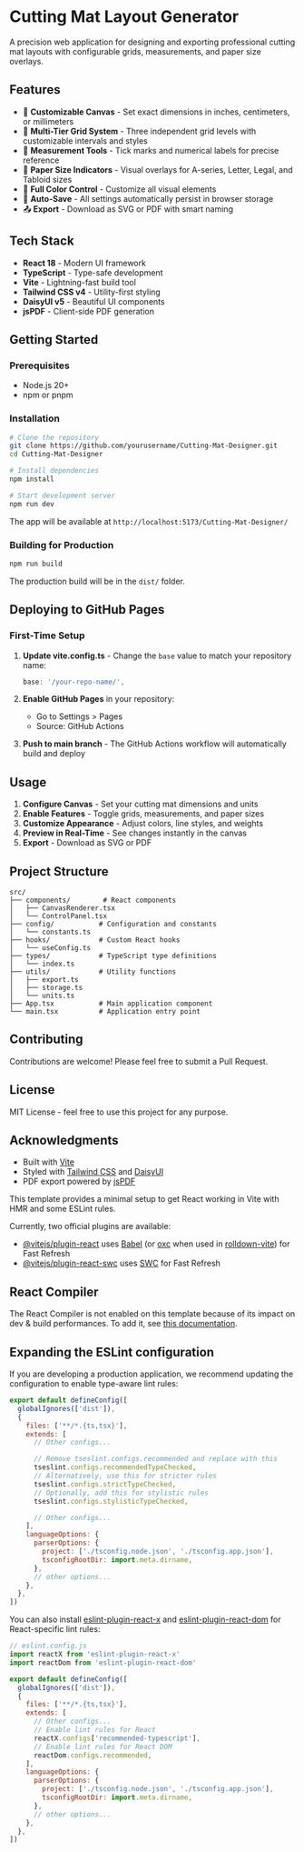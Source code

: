# Cutting Mat Layout Generator

A precision web application for designing and exporting professional cutting mat layouts with configurable grids, measurements, and paper size overlays.

## Features

- 🎨 **Customizable Canvas** - Set exact dimensions in inches, centimeters, or millimeters
- 📐 **Multi-Tier Grid System** - Three independent grid levels with customizable intervals and styles
- 📏 **Measurement Tools** - Tick marks and numerical labels for precise reference
- 📄 **Paper Size Indicators** - Visual overlays for A-series, Letter, Legal, and Tabloid sizes
- 🎨 **Full Color Control** - Customize all visual elements
- 💾 **Auto-Save** - All settings automatically persist in browser storage
- 📤 **Export** - Download as SVG or PDF with smart naming

## Tech Stack

- **React 18** - Modern UI framework
- **TypeScript** - Type-safe development
- **Vite** - Lightning-fast build tool
- **Tailwind CSS v4** - Utility-first styling
- **DaisyUI v5** - Beautiful UI components
- **jsPDF** - Client-side PDF generation

## Getting Started

### Prerequisites

- Node.js 20+ 
- npm or pnpm

### Installation

```bash
# Clone the repository
git clone https://github.com/yourusername/Cutting-Mat-Designer.git
cd Cutting-Mat-Designer

# Install dependencies
npm install

# Start development server
npm run dev
```

The app will be available at `http://localhost:5173/Cutting-Mat-Designer/`

### Building for Production

```bash
npm run build
```

The production build will be in the `dist/` folder.

## Deploying to GitHub Pages

### First-Time Setup

1. **Update vite.config.ts** - Change the `base` value to match your repository name:
   ```typescript
   base: '/your-repo-name/',
   ```

2. **Enable GitHub Pages** in your repository:
   - Go to Settings > Pages
   - Source: GitHub Actions

3. **Push to main branch** - The GitHub Actions workflow will automatically build and deploy

## Usage

1. **Configure Canvas** - Set your cutting mat dimensions and units
2. **Enable Features** - Toggle grids, measurements, and paper sizes
3. **Customize Appearance** - Adjust colors, line styles, and weights
4. **Preview in Real-Time** - See changes instantly in the canvas
5. **Export** - Download as SVG or PDF

## Project Structure

```
src/
├── components/        # React components
│   ├── CanvasRenderer.tsx
│   └── ControlPanel.tsx
├── config/           # Configuration and constants
│   └── constants.ts
├── hooks/            # Custom React hooks
│   └── useConfig.ts
├── types/            # TypeScript type definitions
│   └── index.ts
├── utils/            # Utility functions
│   ├── export.ts
│   ├── storage.ts
│   └── units.ts
├── App.tsx           # Main application component
└── main.tsx          # Application entry point
```

## Contributing

Contributions are welcome! Please feel free to submit a Pull Request.

## License

MIT License - feel free to use this project for any purpose.

## Acknowledgments

- Built with [Vite](https://vite.dev/)
- Styled with [Tailwind CSS](https://tailwindcss.com/) and [DaisyUI](https://daisyui.com/)
- PDF export powered by [jsPDF](https://github.com/parallax/jsPDF)

This template provides a minimal setup to get React working in Vite with HMR and some ESLint rules.

Currently, two official plugins are available:

- [@vitejs/plugin-react](https://github.com/vitejs/vite-plugin-react/blob/main/packages/plugin-react) uses [Babel](https://babeljs.io/) (or [oxc](https://oxc.rs) when used in [rolldown-vite](https://vite.dev/guide/rolldown)) for Fast Refresh
- [@vitejs/plugin-react-swc](https://github.com/vitejs/vite-plugin-react/blob/main/packages/plugin-react-swc) uses [SWC](https://swc.rs/) for Fast Refresh

## React Compiler

The React Compiler is not enabled on this template because of its impact on dev & build performances. To add it, see [this documentation](https://react.dev/learn/react-compiler/installation).

## Expanding the ESLint configuration

If you are developing a production application, we recommend updating the configuration to enable type-aware lint rules:

```js
export default defineConfig([
  globalIgnores(['dist']),
  {
    files: ['**/*.{ts,tsx}'],
    extends: [
      // Other configs...

      // Remove tseslint.configs.recommended and replace with this
      tseslint.configs.recommendedTypeChecked,
      // Alternatively, use this for stricter rules
      tseslint.configs.strictTypeChecked,
      // Optionally, add this for stylistic rules
      tseslint.configs.stylisticTypeChecked,

      // Other configs...
    ],
    languageOptions: {
      parserOptions: {
        project: ['./tsconfig.node.json', './tsconfig.app.json'],
        tsconfigRootDir: import.meta.dirname,
      },
      // other options...
    },
  },
])
```

You can also install [eslint-plugin-react-x](https://github.com/Rel1cx/eslint-react/tree/main/packages/plugins/eslint-plugin-react-x) and [eslint-plugin-react-dom](https://github.com/Rel1cx/eslint-react/tree/main/packages/plugins/eslint-plugin-react-dom) for React-specific lint rules:

```js
// eslint.config.js
import reactX from 'eslint-plugin-react-x'
import reactDom from 'eslint-plugin-react-dom'

export default defineConfig([
  globalIgnores(['dist']),
  {
    files: ['**/*.{ts,tsx}'],
    extends: [
      // Other configs...
      // Enable lint rules for React
      reactX.configs['recommended-typescript'],
      // Enable lint rules for React DOM
      reactDom.configs.recommended,
    ],
    languageOptions: {
      parserOptions: {
        project: ['./tsconfig.node.json', './tsconfig.app.json'],
        tsconfigRootDir: import.meta.dirname,
      },
      // other options...
    },
  },
])
```
